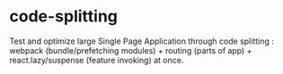 # code-splitting
Test and optimize large Single Page Application through code splitting : webpack (bundle/prefetching modules) + routing (parts of app) + react.lazy/suspense (feature invoking) at once. 
